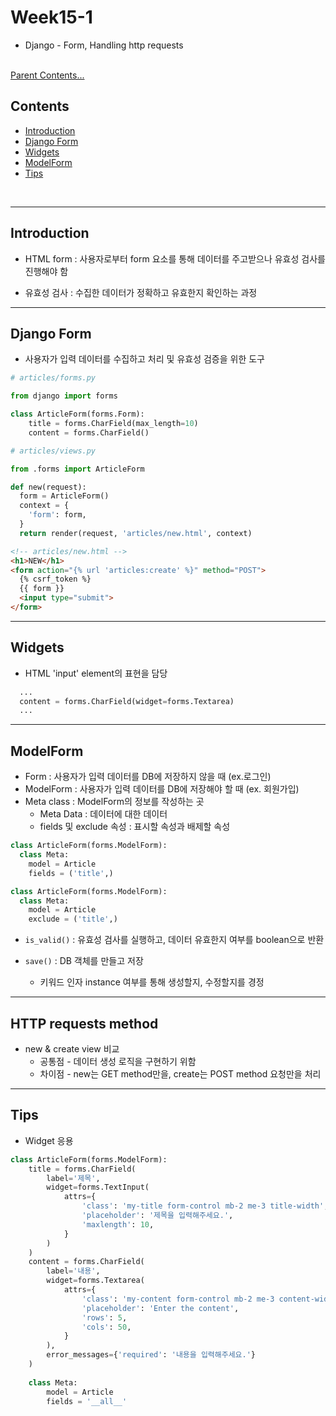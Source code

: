 # Week15-1

-   Django - Form, Handling http requests


<link rel="stylesheet" href="../../assets/stylesheets/my_style.css">

<br>[Parent Contents...](../../README.md/#til-today-i-learned)


## Contents
- [Introduction](#introduction)
- [Django Form](#django-form)
- [Widgets](#widgets)
- [ModelForm](#modelForm)
- [Tips](#tips)


<br>


-----


## Introduction

- HTML form : 사용자로부터 form 요소를 통해 데이터를 주고받으나 유효성 검사를 진행해야 함

- 유효성 검사 : 수집한 데이터가 정확하고 유효한지 확인하는 과정


-----


## Django Form

- 사용자가 입력 데이터를 수집하고 처리 및 유효성 검증을 위한 도구
```py
# articles/forms.py

from django import forms 

class ArticleForm(forms.Form):
    title = forms.CharField(max_length=10)
    content = forms.CharField()
```
```py
# articles/views.py

from .forms import ArticleForm

def new(request):
  form = ArticleForm()
  context = {
    'form': form,
  }
  return render(request, 'articles/new.html', context)
```
```html
<!-- articles/new.html -->
<h1>NEW</h1>
<form action="{% url 'articles:create' %}" method="POST">
  {% csrf_token %}
  {{ form }}
  <input type="submit">
</form>
```


-----


## Widgets

- HTML 'input' element의 표현을 담당
```py
  ...
  content = forms.CharField(widget=forms.Textarea)
  ...
```


-----


## ModelForm

- Form : 사용자가 입력 데이터를 DB에 저장하지 않을 때 (ex.로그인)
- ModelForm : 사용자가 입력 데이터를 DB에 저장해야 할 때 (ex. 회원가입)
- Meta class : ModelForm의 정보를 작성하는 곳
  + Meta Data : 데이터에 대한 데이터
  + fields 및 exclude 속성 : 표시할 속성과 배제할 속성
```py
class ArticleForm(forms.ModelForm):
  class Meta:
    model = Article
    fields = ('title',)
```
```py
class ArticleForm(forms.ModelForm):
  class Meta:
    model = Article
    exclude = ('title',)
```

- `is_valid()` : 유효성 검사를 실행하고, 데이터 유효한지 여부를 boolean으로 반환

- `save()` : DB 객체를 만들고 저장
  + 키워드 인자 instance 여부를 통해 <span>생성할지, 수정할지</span>를 경정


-----

## HTTP requests method

- new & create view 비교
  + 공통점 - 데이터 생성 로직을 구현하기 위함
  + 차이점 - new는 <span>GET method</span>만을, create는 <span>POST method</span> 요청만을 처리


-----


## Tips

- Widget 응용
```py
class ArticleForm(forms.ModelForm):
    title = forms.CharField(
        label='제목',
        widget=forms.TextInput(
            attrs={
                'class': 'my-title form-control mb-2 me-3 title-width',
                'placeholder': '제목을 입력해주세요.',
                'maxlength': 10,
            }
        )
    )
    content = forms.CharField(
        label='내용',
        widget=forms.Textarea(
            attrs={
                'class': 'my-content form-control mb-2 me-3 content-width',
                'placeholder': 'Enter the content',
                'rows': 5,
                'cols': 50,
            }
        ),
        error_messages={'required': '내용을 입력해주세요.'}
    )
    
    class Meta:
        model = Article
        fields = '__all__'
```